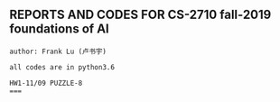 REPORTS AND CODES FOR CS-2710
fall-2019	foundations of AI
---
	author: Frank Lu (卢书宇)

	all codes are in python3.6

	HW1-11/09 PUZZLE-8
	===